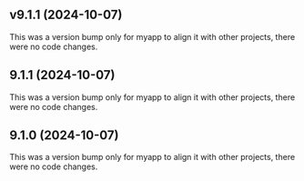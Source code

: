 ## v9.1.1 (2024-10-07)

This was a version bump only for myapp to align it with other projects, there were no code changes.

## 9.1.1 (2024-10-07)

This was a version bump only for myapp to align it with other projects, there were no code changes.

## 9.1.0 (2024-10-07)

This was a version bump only for myapp to align it with other projects, there were no code changes.